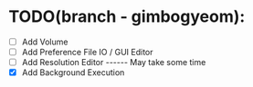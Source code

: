 # TODO(branch - gimbogyeom):
 - [ ] Add Volume 
 - [ ] Add Preference File IO / GUI Editor
 - [ ] Add Resolution Editor ------ May take some time
 - [x] Add Background Execution
